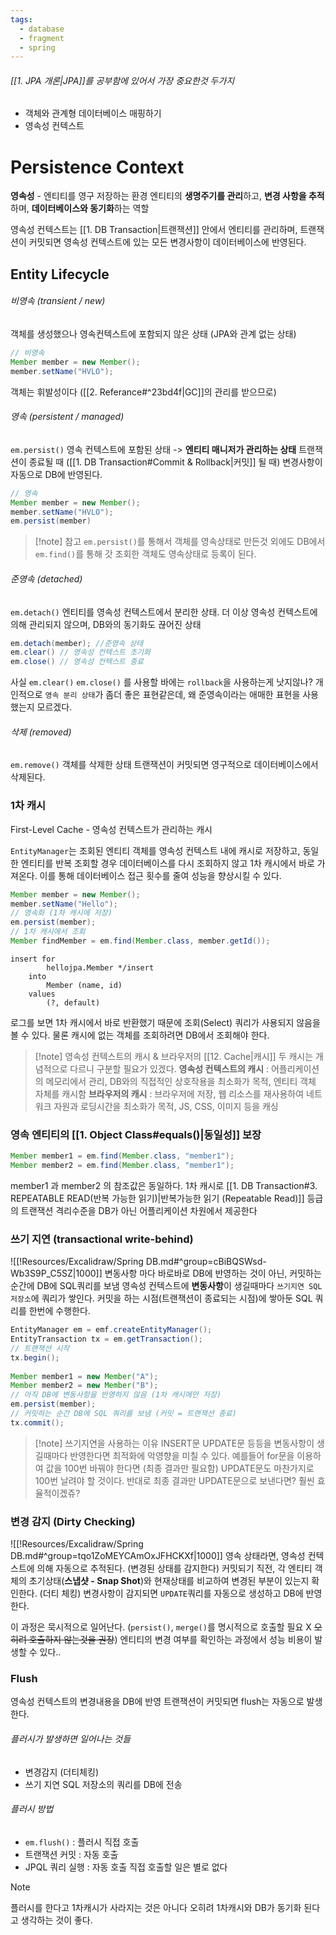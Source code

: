 ```yaml
---
tags:
  - database
  - fragment
  - spring
---
```

###### [[1. JPA 개론|JPA]]를 공부함에 있어서 가장 중요한것 두가지
- 객체와 관계형 데이터베이스 매핑하기
- 영속성 컨텍스트 
# Persistence Context
**영속성** - 엔티티를 영구 저장하는 환경
엔티티의 **생명주기를 관리**하고, **변경 사항을 추적**하며, **데이터베이스와 동기화**하는 역할

영속성 컨텍스트는 [[1. DB Transaction|트랜잭션]] 안에서 엔티티를 관리하며, 
트랜잭션이 커밋되면 영속성 컨텍스트에 있는 모든 변경사항이 데이터베이스에 반영된다.
## Entity Lifecycle
###### 비영속 (transient / new)
객체를 생성했으나 영속컨텍스트에 포함되지 않은 상태 (JPA와 관계 없는 상태)
```java 
// 비영속
Member member = new Member();  
member.setName("HVLO");  
```
객체는 휘발성이다 ([[2. Referance#^23bd4f|GC]]의 관리를 받으므로)
###### 영속 (persistent / managed)
`em.persist()` 
영속 컨텍스트에 포함된 상태 -> **엔티티 매니저가 관리하는 상태** 
트랜잭션이 종료될 때 ([[1. DB Transaction#Commit & Rollback|커밋]] 될 때) 변경사항이 자동으로 DB에 반영된다. 
```java hl:4
// 영속
Member member = new Member();  
member.setName("HVLO");  
em.persist(member)
```

> [!note] 참고
> `em.persist()`를 통해서 객체를 영속상태로 만든것 외에도
> DB에서 `em.find()`를 통해 갓 조회한 객체도 영속상태로 등록이 된다.
###### 준영속 (detached)
`em.detach()`
엔티티를 영속성 컨텍스트에서 분리한 상태.
더 이상 영속성 컨텍스트에 의해 관리되지 않으며, DB와의 동기화도 끊어진 상태
```java
em.detach(member); //준영속 상태
em.clear() // 영속성 컨텍스트 초기화
em.close() // 영속성 컨텍스트 종료
```
사실 `em.clear()` `em.close()` 를 사용할 바에는 `rollback`을 사용하는게 낫지않나?
개인적으로 `영속 분리 상태`가 좀더 좋은 표현같은데, 왜 준영속이라는 애매한 표현을 사용했는지 모르겠다.
###### 삭제 (removed)
`em.remove()`
객체를 삭제한 상태
트랜잭션이 커밋되면 영구적으로 데이터베이스에서 삭제된다.

### 1차 캐시
First-Level Cache -  영속성 컨텍스트가 관리하는 캐시

`EntityManager`는 조회된 엔티티 객체를 영속성 컨텍스트 내에 캐시로 저장하고,
동일한 엔티티를 반복 조회할 경우 데이터베이스를 다시 조회하지 않고 1차 캐시에서 바로 가져온다.
이를 통해 데이터베이스 접근 횟수를 줄여 성능을 향상시킬 수 있다.

```java
Member member = new Member();  
member.setName("Hello");  
// 영속화 (1차 캐시에 저장)
em.persist(member);  
// 1차 캐시에서 조회
Member findMember = em.find(Member.class, member.getId());
```

``` title:"Log"
insert for
        hellojpa.Member */insert 
    into
        Member (name, id) 
    values
        (?, default)
```
로그를 보면 1차 캐시에서 바로 반환했기 때문에 조회(Select) 쿼리가 사용되지 않음을 볼 수 있다.
물론 캐시에 없는 객체를 조회하려면 DB에서 조회해야 한다.

> [!note] 영속성 컨텍스트의 캐시 & 브라우저의 [[12. Cache|캐시]]
> 두 캐시는 개념적으로 다르니 구분할 필요가 있겠다.
> **영속성 컨텍스트의 캐시** : 어플리케이션의 메모리에서 관리, DB와의 직접적인 상호작용을 최소화가 목적, 엔티티 객체 자체를 캐시함
> **브라우저의 캐시** : 브라우저에 저장, 웹 리소스를 재사용하여 네트워크 자원과 로딩시간을 최소화가 목적, JS, CSS, 이미지 등을 캐싱

### 영속 엔티티의 [[1. Object Class#equals()|동일성]] 보장
```java
Member member1 = em.find(Member.class, "member1");
Member member2 = em.find(Member.class, "member1");
```
member1 과 member2 의 참조값은 동일하다. 
1차 캐시로 [[1. DB Transaction#3. REPEATABLE READ(반복 가능한 읽기)|반복가능한 읽기 (Repeatable Read)]] 등급의 트랜잭션 격리수준을 DB가 아닌 어플리케이션 차원에서 제공한다

### 쓰기 지연 (transactional write-behind)
![[!Resources/Excalidraw/Spring DB.md#^group=cBiBQSWsd-Wb3S9P_C5SZ|1000]]
변동사항 마다 바로바로 DB에 반영하는 것이 아닌, 커밋하는 순간에 DB에 SQL쿼리를 보냄
영속성 컨텍스트에 **변동사항**이 생길때마다 `쓰기지연 SQL 저장소`에 쿼리가 쌓인다.
커밋을 하는 시점(트랜잭션이 종료되는 시점)에 쌓아둔 SQL 쿼리를 한번에 수행한다.
```java
EntityManager em = emf.createEntityManager();  
EntityTransaction tx = em.getTransaction();  
// 트랜잭션 시작
tx.begin();  
  
Member member1 = new Member("A");  
Member member2 = new Member("B");  
// 아직 DB에 변동사항을 반영하지 않음 (1차 캐시에만 저장)
em.persist(member);  
// 커밋하는 순간 DB에 SQL 쿼리를 보냄 (커밋 = 트랜잭션 종료)
tx.commit();
```

> [!note] 쓰기지연을 사용하는 이유
> INSERT문 UPDATE문 등등을 변동사항이 생길때마다 반영한다면 최적화에 악영향을 미칠 수 있다.
> 예를들어 for문을 이용하여 값을 100번 바꿔야 한다면 (최종 결과만 필요함) UPDATE문도 마찬가지로 100번 날려야 할 것이다.
> 반대로 최종 결과만 UPDATE문으로 보낸다면? 훨씬 효율적이겠쥬?

### 변경 감지 (Dirty Checking)
![[!Resources/Excalidraw/Spring DB.md#^group=tqo1ZoMEYCAmOxJFHCKXf|1000]]
영속 상태라면, 영속성 컨텍스트에 의해 자동으로 추적된다. (변경된 상태를 감지한다)
커밋되기 직전, 각 엔티티 객체의 초기상태(**스냅샷 - Snap Shot**)와 현재상태를 비교하여 변경된 부분이 있는지 확인한다. (더티 체킹)
변경사항이 감지되면 `UPDATE`쿼리를 자동으로 생성하고 DB에 반영한다.

이 과정은 묵시적으로 일어난다. (`persist()`, `merge()`를 명시적으로 호출할 필요 X ~~오히려 호출하지 않는것을 권장~~)
엔티티의 변경 여부를 확인하는 과정에서 성능 비용이 발생할 수 있다..
### Flush
영속성 컨텍스트의 변경내용을 DB에 반영
트랜잭션이 커밋되면 flush는 자동으로 발생한다.
###### 플러시가 발생하면 일어나는 것들
- 변경감지 (더티체킹)
- 쓰기 지연 SQL 저장소의 쿼리를 DB에 전송
###### 플러시 방법
- `em.flush()` : 플러시 직접 호출
- 트랜잭션 커밋 : 자동 호출
- JPQL 쿼리 실행 : 자동 호출
직접 호출할 일은 별로 없다

> [!note] 
> 플러시를 한다고 1차캐시가 사라지는 것은 아니다
> 오히려 1차캐시와 DB가 동기화 된다고 생각하는 것이 좋다.

